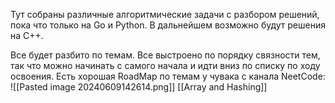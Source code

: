 
Тут собраны различные алгоритмические задачи с разбором решений, пока что только на Go и Python. В дальнейшем возможно будут решения на C++. 

Все будет разбито по темам. Все выстроено по порядку связности тем, так что можно начинать с самого начала и идти вниз по списку по ходу освоения. Есть хорошая RoadMap по темам у чувака с канала NeetCode:
![[Pasted image 20240609142614.png]]
[[Array and Hashing]]